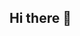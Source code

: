 ## Hi there 👋

<!--
**vsbrun1n/vsbrun1n** is a ✨ _special_ ✨ repository because its `README.md` (this file) appears on your GitHub profile.

Here are some ideas to get you started:

- 🔭 I’m currently working on ... futebol
- 🌱 I’m currently learning ... ingles
- 👯 I’m looking to collaborate on ... ninguem
- 🤔 I’m looking for help with ... minha familia 
- 💬 Ask me about ... nada
- 📫 How to reach me: ... redes socias 
- 😄 Pronouns: ... ele|dela
- ⚡ Fun fact: ... sou preguiçoso kk
-->
